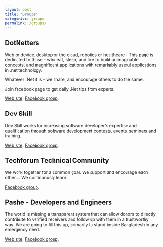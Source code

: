 ```yaml
---
layout: post
title: "Groups"
categories: groups
permalink: /groups/
---
```


## DotNetters

Web or device, desktop or the cloud, robotics or healthcare - This page is dedicated to those - who eat, sleep, and live to build unimaginable concepts, and magnificent applications with remarkably useful applications in .net technology. 

Whatever .Net it is - we share, and encourage others to do the same.

Join facebook page to get daily .Net tips from experts.

[Web site](http://dotnetters.org/). [Facebook group](https://www.facebook.com/groups/netter/).

## Dev Skill

Dev Skill works for increasing software developer's expertise and qualification through software development contests, events, seminars and training.

[Web site](https://www.devskill.com). [Facebook group](https://www.facebook.com/devskillbd).

## Techforum Technical Community

We work together for a common goal. We support and encourage each other.... We continuously learn.

[Facebook group](https://www.facebook.com/groups/techforumusercommunity).

## Pashe - Developers and Engineers

The world is missing a transparent system that can allow donors to directly contribute to verified receivers and follow up with them in a trustworthy way. We are going to fill this up, primarily to stand beside Bangladesh in any emergency need.

[Web site](http://www.pashe.life). [Facebook group](https://www.facebook.com/groups/243165433699302).
